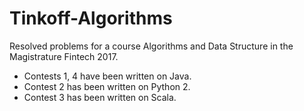 # Tinkoff-Algorithms
Resolved problems for a course Algorithms and Data Structure in the Magistrature Fintech 2017.

* Contests 1, 4 have been written on Java.
* Contest 2 has been written on Python 2.
* Contest 3 has been written on Scala.
